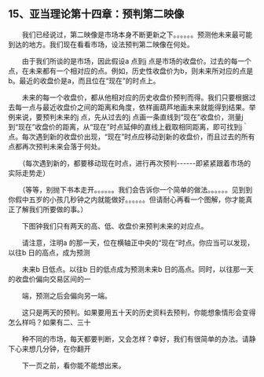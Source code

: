## 15、亚当理论第十四章：预判第二映像

　　我们已经说过，第二映像是市场本身不断更新之下。。。。。。预测他未来最可能到达的地方。我们现在看看市场，设法预判第二映像在何处。

　　由于我们所谈的是市场，因此假设a 点到j 点是市场的收盘价。过去的每一个点，在未来都有一个相对应的点。例如，历史性收盘价为b，则未来所对应的点是b。最近的收盘价是a，而且位在“现在”的时点上。

　　未来的每一个收盘价，都从他相对应的历史收盘价预判而得。我们只要根据过去每一点与最近收盘价之间的距离和角度，依样画葫芦地画未来就能得到结果。举例来说，要预判未来的j 点，先从过去的j 点画一条直线到“现在”收盘价，测量j 到“现在”收盘价的距离，从“现在”时点延伸的直线上截取相同距离，即可找到j｀点。每次遇到新的收盘价出现，“现在”时点应移动到新的收盘价，而且过去的所有点都再次预判未来会落于何处。

　　（每次遇到新的，都要移动现在时点，进行再次预判------即紧紧跟着市场的实际走势走）

　　（等等，别抛下书本走开。。。。。。我们会告诉你一个简单的做法。。。。。。见到到你假中五岁的小孩几秒钟之内就能做好。。。。。。但请耐心再看一个图解，你才能真正了解我们所要做的事。）

　　下图钟我们只有两天的高、低、收盘价来预判未来的对应点。

　　请注意，注明a 的那一天，位在横轴正中央的“现在”时点。你应当可以发现，以往b 日的高点，成为预测

　　未来b 日低点。以往b 日的低点成为预测未来b 日的高点。同时，以往那一天的收盘价偏向交易区间的一

　　端，预测之后会偏向另一端。

　　这只是两天的预判。如果要用五十天的历史资料去预判，你能想象情形会变得怎么样吗？如果有二、三十

　　种不同的市场，每天都要判断，又会怎样？幸好，我们有很简单的办法。请静下心来想几分钟，在你翻开

　　下一页之前，看你能不能想出来。
